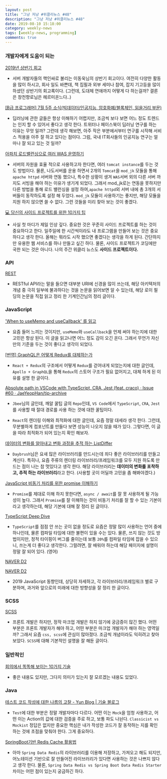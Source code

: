 ```yaml
---
layout: post
title: "그냥 저냥 #위클리뉴스 #48"
description: "그냥 저냥 #위클리뉴스 #48"
date: 2019-08-10 15:18:00
category: weekly-news
tags: [weekly-news, programming]
comments: true
---
```


### 개발자에게 도움이 되는

[2019년 상반기 회고](https://jojoldu.tistory.com/436)

  - 서버 개발자들의 핵인싸로 불리는 이동욱님의 상반기 회고이다. 여전히 다양한 활동을 많이 하시고, 회사 일도 바쁜데, 책 집필과 외부 세미나 참여, 잡지 기고등을 많이 하셨던 상반기의 회고록이다. (그런데, 도대체 연애까지 어떻게 다 하는걸까? 결론은 창천향로님은 헤르미온느다..)

[[B급 프로그래머] 7월 5주 소식(빅데이터/인공지능, 암호화폐/블록체인, 읽을거리 부문)](http://jhrogue.blogspot.com/2019/08/b-7-5_5.html)

  - 딥러닝에 관한 글들은 항상 이해하기 어렵지만, 조금씩 보다 보면 어느 정도 트렌드는 인지 할 수 있어서 좋다고 생각 한다. 트위터나 페이스북이 딥러닝 연구를 하는 이유는 무엇 일까? 그런데 생각 해보면, 아주 작은 부분에서부터 연구를 시작해 서비스 적용을 아주 잘 하고 있다는 점이다. 그럼, 국내 IT회사들의 인공지능 연구는 얼마나 잘 되고 있는 것 일까?

[아파치 로드밸런싱으로 여러 WAS 운영하기](https://taetaetae.github.io/2019/08/04/apache-load-balancing/)

  - 서버의 자원을 효율 적으로 사용하고자 한다면, 여러 `tomcat instance`를 두는 것도 방법이다. 물론, 나도서버를 운용 하면서 2개의 `Tomcat`을 `mod_jk` 모듈을 통해 `apache httpd` 서버와 연동 했으나, 특수한 상황이 생겨 `WAS`서버 외의 다른 서버 까지도 서빙을 해야 하는 이유가 생기게 되었다. 그래서 mod_jk로는 연동을 못하지만 다른 방법을 통해 로드 밸런싱을 설정 하여,`apache httpd`외 서버 내에 총 3개의 서버들이 동작하도록 설정 해 두었다. `mod_jk` 모듈이 사용하기는 좋지만, 해당 모듈을 지원 하지 않으면 쓸 수 없다. 그런 것들을 미리 찾아 보는 것이 좋겠다.

[💻 당신의 사이드 프로젝트를 위한 10가지 팁](https://velog.io/@chris/10-tips-for-starting-and-creating-side-projects)

  - 사실 첫 마디가 제일 인상 깊다. 중요한 것은 꾸준히 사이드 프로젝트를 하는 것이 중요하다고 한다. 일주일에 한 시간씩이라도 내 프로그램을 만들어 보는 것은 중요하다고 생각 한다. 올해는 뭐라도 시작 했으면 좋겠다는 생각을 하게 된다. 간단하지만 유용한 웹 서비스를 하나 만들고 싶긴 하다. 물론, 사이드 프로젝트가 코딩에만 국한 되는 것은 아니다. 나의 주간 위클리 뉴스도 **사이드 프로젝트이다.**

### API

[REST](https://johngrib.github.io/wiki/REST/)

  - RESTful API라는 말을 들으면 대부분 URI에 신경을 많이 쓰는데, 해당 아키텍처의 개념 중 극히 일부에 불과하다는 것을 논문을 읽어보면 알 수 있는데, 해당 로이 필딩의 논문을 직접 읽고 정리 한 기계인간님의 정리 글이다.

### JavaScript

['When to useMemo and useCallback' 를 읽고](https://rinae.dev/posts/review-when-to-usememo-and-usecallback)

  - 요즘 들어 느끼는 것이지만, `useMemo`와 `useCallback`을 언제 써야 하는지에 대한 고민은 항상 된다. 이 글을 읽고나면 어느 정도 감이 오긴 온다. 그래서 무언가 자신만의 기준을 두는 것이 좋다고 생각이 되었다.

[[번역] GraphQL은 어떻게 Redux를 대체하는가](https://medium.com/@minsangk/%EB%B2%88%EC%97%AD-graphql%EC%9D%80-%EC%96%B4%EB%96%BB%EA%B2%8C-redux%EB%A5%BC-%EB%8C%80%EC%B2%B4%ED%95%98%EB%8A%94%EA%B0%80-81548967697)

  - `React + Redux`의 구조에서 어떻게 `Redux`를 걷어내게 되었는지에 대한 글인데, `Apollo + GraphQL`을 통해 `Redux`의 스토어 구조가 필요 없어지고, 대체 하게 된 이유를 설명 한 글이다.

[Absolute path in VSCode with TypeScript, CRA, Jest (feat. craco) · Issue #60 · JaeYeopHan/tip-archive](https://github.com/JaeYeopHan/tip-archive/issues/60)

  - `Jbee`님의 글인데, 깨알 꿀팁 글의 `Repo`인데, `VS Code`에서 `TypeScript`, `CRA`, `Jest`를 사용할 때 절대 경로를 사용 하는 것에 대한 꿀팁이다.

[](https://medium.com/vingle-tech-blog/react-%EB%A0%8C%EB%8D%94%EB%A7%81-%EC%9D%B4%ED%95%B4%ED%95%98%EA%B8%B0-f255d6569849)

  - `React`의 렌더링 이해와 최적화에 대한 글인데, 요즘 정말 대세라 생각 한다. 그런데, 무분별하게 컴포넌트를 만들다 보면 성능이 나오지 않을 때가 있다. 그렇다면, 이 글을 따라 최적화가 되어 있는지 확인 해보자.

[데이터의 변화를 알아내고 변화 과정을 추적 하는 ListDiffer](https://medium.com/naver-fe-platform/%EB%8D%B0%EC%9D%B4%ED%84%B0%EC%9D%98-%EB%B3%80%ED%99%94%EB%A5%BC-%EC%95%8C%EC%95%84%EB%82%B4%EA%B3%A0-%EB%B3%80%ED%99%94-%EA%B3%BC%EC%A0%95%EC%9D%84-%EC%B6%94%EC%A0%81-%ED%95%98%EB%8A%94-listdiffer-9c3f1d770542)

  - `Daybrush`님은 요새 많은 라이브러리를 만드시는데 죄다 좋은 라이브러리를 만들고 계신다. 특히나, 요즘 주류의 렌더링 라이브러리/프레임워크를 모두 지원 하도록 만드는 점이 나는 참 멋있다고 생각 한다. 해당 라이브러리는 **데이터의 변화를 포착하고, 추적 하는 라이브러리**라고 한다. (사용할 곳이 어딜까 고민을 좀 해봐야겠다.)

[JavaScript 비동기 처리를 위한 promise 이해하기](https://velog.io/@cyranocoding/2019-08-02-1808-%EC%9E%91%EC%84%B1%EB%90%A8-5hjytwqpqj)

  - `Promise`를 제대로 이해 하지 못한다면, `async / await`를 잘 못 사용하게 될 가능성이 높다. 그래서 `Promise`를 잘 이해하는 것이 비동기 처리를 잘 할 수 있는 기본이라고 생각하는데, 해당 기본에 대해 잘 정리 된 글이다.

[TypeScript Deep Dive](https://basarat.gitbooks.io/typescript/content/)

  - `TypeScript`를 점점 안 쓰는 곳이 없을 정도로 요즘은 정말 많이 사용하는 언어 중에 하나인데, 물론 컴파일 타임에 대한 불편이 있을 수는 있다. 물론, 쓰지 않는 것도 방법이지만, 정적 타이핑이 버그를 줄이는데 보통 `20%`를 컴파일 타임에 잡을 수 있으니, 쓰는게 더 좋다고 생각한다. 그럴려면, 잘 배워야 하는데 해당 페이지에 설명이 정말 잘 되어 있다.  (영어)

[NAVER D2](https://d2.naver.com/helloworld/0145894)

[NAVER D2](https://d2.naver.com/helloworld/2108442)

  - 2019 JavaScript 동향인데, 상당히 자세하고, 각 라이브러리/프레임워크 별로 구분하며, 과거와 앞으로의 미래에 대한 방향성을 잘 정리 한 글이다.

### SCSS

[SCSS](https://velog.io/@psm8873/SCSS)

  - 프론트 개발은 하지만, 정작 마크업 개발은 하지 않기에 궁금증이 많긴 했다. 어떤 부분은 프론트 개발자가 해야 하고, 어떤 부분은 마크업 개발자가 해야 하는 영역일까? 그래서 요즘 `css, scss`에 관심이 많아졌다. 조금씩 개념이라도 익히려고 찾아보았다. `SCSS`에 대해 기본적인 설명을 잘 해둔 글이다.

### 일반적인

[회의에서 똑똑해 보이는 10가지 기술](https://brunch.co.kr/@jumjan/391)

  - 좋은 내용도 있지만, 그다지 의미가 있는지 잘 모르겠는 내용도 있었다.

### Java

[테스트 코드 작성에 대한 나름의 고찰 - Yun Blog | 기술 블로그](https://cheese10yun.github.io/spring-about-test/)

  - `Test`에 대한 부분은 정말 개발자마다 다르다. 어떤 이는 `Mock`을 엄청 사용하고, 어떤 이는 Action의 값에 대한 검증을 주로 하고, 보통 파도 나뉜다. `Classicist vs Mockist` 정답은 없지만 중요한 핵심은 내가 작성한 코드가 잘 동작하는 지를 확인 하는 것에 초점을 맞춰야 한다. 그게 중요하다.

[SpringBoot기반 Redis Cache 활용법](https://medium.com/@yongkyu.jang/%EC%9A%B0%EB%A6%AC%EA%B0%80-%EC%84%9C%EB%B9%84%EC%8A%A4%EB%A5%BC-%EA%B0%9C%EB%B0%9C%ED%95%A0-%EB%95%8C-%EB%B0%B1%EC%95%A4%EB%93%9C-%EC%98%81%EC%97%AD%EC%97%90%EC%84%9C-cache%EB%A5%BC-%EC%A0%81%EA%B7%B9%EC%A0%81%EC%9C%BC%EB%A1%9C-%EC%82%AC%EC%9A%A9%ED%95%98%EA%B2%8C-%EB%90%98%EB%A9%B4-%EC%83%9D%EA%B0%81%ED%96%88%EB%8D%98%EA%B2%83-%EB%B3%B4%EB%8B%A4-%EB%8D%94-%EB%93%9C%EB%9D%BC%EB%A7%88%ED%8B%B1%ED%95%9C-%EC%84%9C%EB%B9%84%EC%8A%A4-%EC%84%B1%EB%8A%A5-%EA%B0%9C%EC%84%A0%EC%9D%84-%EA%B0%80%EC%A0%B8%EC%98%AC-%EC%88%98-%EC%9E%88%EB%8B%A4-%EA%B3%A0-%EC%83%9D%EA%B0%81%ED%95%9C%EB%8B%A4-98ab99adfd69)

  - 아마 `Spring Data Redis`의 라이브러리를 이용해 저장하고, 가져오고 해도 되지만, 어노테이션 기반으로 잘 만들어진 라이브러리가 있다면 사용하는 것은 나쁘지 않다고 생각 한다. 물론, `Spring Data Redis vs Spring Boot Data Redis Starter` 차이는 어떤 점이 있는지 궁금하긴 하다.
